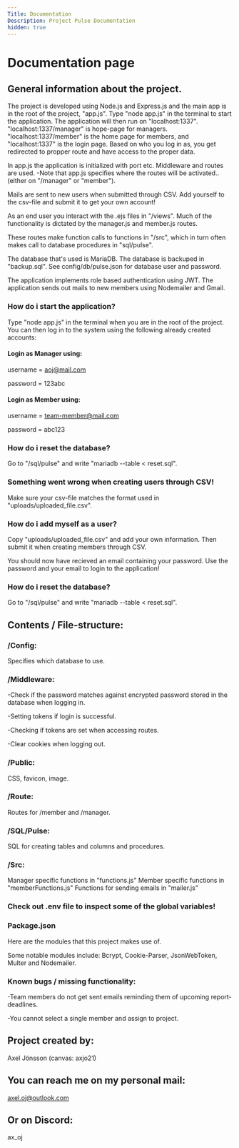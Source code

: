 ```yaml
---
Title: Documentation
Description: Project Pulse Documentation
hidden: true
---
```


<div markdown="1">

# Documentation page


## General information about the project. <br>

The project is developed using Node.js and Express.js and the main app is in the root of the project, "app.js". Type "node app.js" in the terminal to start the application. The application will then run on "localhost:1337".
"localhost:1337/manager" is hope-page for managers. "localhost:1337/member" is the home page for members, and "localhost:1337" is the login page. Based on who you log in as, you get redirected to propper route and have access to the proper data. 

In app.js the application is initialized with port etc. 
Middleware and routes are used.
-Note that app.js specifies where the routes will be activated.. (either on "/manager" or "member").

Mails are sent to new users when submitted through CSV. Add yourself to the csv-file and submit it to get your own account!

As an end user you interact with the .ejs files in "/views". 
Much of the functionality is dictated by the manager.js and member.js routes. 

These routes make function calls to functions in "/src", which in turn often makes call to database procedures in "sql/pulse".

The database that's used is MariaDB.
The database is backuped in "backup.sql". 
See config/db/pulse.json for database user and password.

The application implements role based authentication using JWT.
The application sends out mails to new members using Nodemailer and Gmail.

### How do i start the application?<br>

Type "node app.js" in the terminal when you are in the root of the project.
You can then log in to the system using the following already created accounts:

#### Login as Manager using:<br>
username = aoj@mail.com

password = 123abc

#### Login as Member using:<br>
username = team-member@mail.com

password = abc123

### How do i reset the database? <br>

Go to "/sql/pulse" and write "mariadb --table < reset.sql".

### Something went wrong when creating users through CSV!<br>

Make sure your csv-file matches the format used in "uploads/uploaded_file.csv".

### How do i add myself as a user? <br>

Copy "uploads/uploaded_file.csv" and add your own information. Then submit it when creating members through CSV. 

You should now have recieved an email containing your password. 
Use the password and your email to login to the application!

### How do i reset the database? <br>

Go to "/sql/pulse" and write "mariadb --table < reset.sql".




## Contents / File-structure: <br>

### /Config: <br>
Specifies which database to use.


### /Middleware: <br>
-Check if the password matches against encrypted password stored in the database when logging in.

-Setting tokens if login is successful.

-Checking if tokens are set when accessing routes.

-Clear cookies when logging out.


### /Public: <br>
CSS, favicon, image.


### /Route: <br>
Routes for /member and /manager.


### /SQL/Pulse: <br>
SQL for creating tables and columns and procedures.


### /Src: <br>
Manager specific functions in "functions.js"
Member specific functions in "memberFunctions.js"
Functions for sending emails in "mailer.js"


### Check out .env file to inspect some of the global variables!

### Package.json
Here are the modules that this project makes use of.

Some notable modules include: Bcrypt, Cookie-Parser, JsonWebToken, Multer and Nodemailer.

### Known bugs / missing functionality:<br>
-Team members do not get sent emails reminding them of upcoming report-deadlines.

-You cannot select a single member and assign to project.


## Project created by:
Axel Jönsson (canvas: axjo21)
## You can reach me on my personal mail:
axel.oj@outlook.com
## Or on Discord: 
ax_oj

</div>
